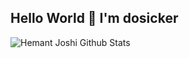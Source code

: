 ## Hello World 👋 I'm dosicker

<!--
**dosicker/dosicker** is a ✨ _special_ ✨ repository because its `README.md` (this file) appears on your GitHub profile.

Here are some ideas to get you started:

- 🔭 I’m currently working on ...
- 🌱 I’m currently learning ...
- 👯 I’m looking to collaborate on ...
- 🤔 I’m looking for help with ...
- 💬 Ask me about ...
- 📫 How to reach me: ...
- 😄 Pronouns: ...
- ⚡ Fun fact: ...
-->


![Hemant Joshi Github Stats](https://github-readme-stats.vercel.app/api?username=dosicker&show_icons=true&title_color=fff&icon_color=FF9600&text_color=ddd&bg_color=151515)
